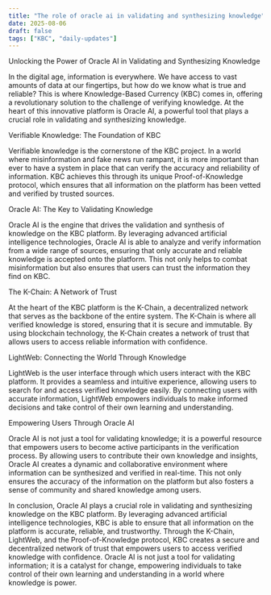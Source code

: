 ```yaml
---
title: "The role of oracle ai in validating and synthesizing knowledge"
date: 2025-08-06
draft: false
tags: ["KBC", "daily-updates"]
---
```


Unlocking the Power of Oracle AI in Validating and Synthesizing Knowledge

In the digital age, information is everywhere. We have access to vast amounts of data at our fingertips, but how do we know what is true and reliable? This is where Knowledge-Based Currency (KBC) comes in, offering a revolutionary solution to the challenge of verifying knowledge. At the heart of this innovative platform is Oracle AI, a powerful tool that plays a crucial role in validating and synthesizing knowledge.

Verifiable Knowledge: The Foundation of KBC

Verifiable knowledge is the cornerstone of the KBC project. In a world where misinformation and fake news run rampant, it is more important than ever to have a system in place that can verify the accuracy and reliability of information. KBC achieves this through its unique Proof-of-Knowledge protocol, which ensures that all information on the platform has been vetted and verified by trusted sources.

Oracle AI: The Key to Validating Knowledge

Oracle AI is the engine that drives the validation and synthesis of knowledge on the KBC platform. By leveraging advanced artificial intelligence technologies, Oracle AI is able to analyze and verify information from a wide range of sources, ensuring that only accurate and reliable knowledge is accepted onto the platform. This not only helps to combat misinformation but also ensures that users can trust the information they find on KBC.

The K-Chain: A Network of Trust

At the heart of the KBC platform is the K-Chain, a decentralized network that serves as the backbone of the entire system. The K-Chain is where all verified knowledge is stored, ensuring that it is secure and immutable. By using blockchain technology, the K-Chain creates a network of trust that allows users to access reliable information with confidence.

LightWeb: Connecting the World Through Knowledge

LightWeb is the user interface through which users interact with the KBC platform. It provides a seamless and intuitive experience, allowing users to search for and access verified knowledge easily. By connecting users with accurate information, LightWeb empowers individuals to make informed decisions and take control of their own learning and understanding.

Empowering Users Through Oracle AI

Oracle AI is not just a tool for validating knowledge; it is a powerful resource that empowers users to become active participants in the verification process. By allowing users to contribute their own knowledge and insights, Oracle AI creates a dynamic and collaborative environment where information can be synthesized and verified in real-time. This not only ensures the accuracy of the information on the platform but also fosters a sense of community and shared knowledge among users.

In conclusion, Oracle AI plays a crucial role in validating and synthesizing knowledge on the KBC platform. By leveraging advanced artificial intelligence technologies, KBC is able to ensure that all information on the platform is accurate, reliable, and trustworthy. Through the K-Chain, LightWeb, and the Proof-of-Knowledge protocol, KBC creates a secure and decentralized network of trust that empowers users to access verified knowledge with confidence. Oracle AI is not just a tool for validating information; it is a catalyst for change, empowering individuals to take control of their own learning and understanding in a world where knowledge is power.
